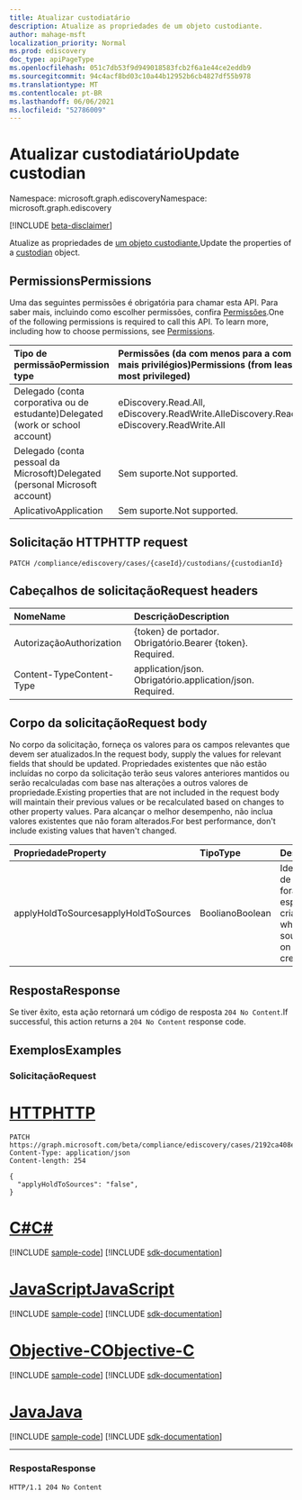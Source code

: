 ```yaml
---
title: Atualizar custodiatário
description: Atualize as propriedades de um objeto custodiante.
author: mahage-msft
localization_priority: Normal
ms.prod: ediscovery
doc_type: apiPageType
ms.openlocfilehash: 051c7db53f9d949018583fcb2f6a1e44ce2eddb9
ms.sourcegitcommit: 94c4acf8bd03c10a44b12952b6cb4827df55b978
ms.translationtype: MT
ms.contentlocale: pt-BR
ms.lasthandoff: 06/06/2021
ms.locfileid: "52786009"
---
```

# <a name="update-custodian"></a><span data-ttu-id="a82bd-103">Atualizar custodiatário</span><span class="sxs-lookup"><span data-stu-id="a82bd-103">Update custodian</span></span>

<span data-ttu-id="a82bd-104">Namespace: microsoft.graph.ediscovery</span><span class="sxs-lookup"><span data-stu-id="a82bd-104">Namespace: microsoft.graph.ediscovery</span></span>

[!INCLUDE [beta-disclaimer](../../includes/beta-disclaimer.md)]

<span data-ttu-id="a82bd-105">Atualize as propriedades de [um objeto custodiante.](../resources/ediscovery-custodian.md)</span><span class="sxs-lookup"><span data-stu-id="a82bd-105">Update the properties of a [custodian](../resources/ediscovery-custodian.md) object.</span></span>

## <a name="permissions"></a><span data-ttu-id="a82bd-106">Permissions</span><span class="sxs-lookup"><span data-stu-id="a82bd-106">Permissions</span></span>

<span data-ttu-id="a82bd-p101">Uma das seguintes permissões é obrigatória para chamar esta API. Para saber mais, incluindo como escolher permissões, confira [Permissões](/graph/permissions-reference).</span><span class="sxs-lookup"><span data-stu-id="a82bd-p101">One of the following permissions is required to call this API. To learn more, including how to choose permissions, see [Permissions](/graph/permissions-reference).</span></span>

|<span data-ttu-id="a82bd-109">Tipo de permissão</span><span class="sxs-lookup"><span data-stu-id="a82bd-109">Permission type</span></span>|<span data-ttu-id="a82bd-110">Permissões (da com menos para a com mais privilégios)</span><span class="sxs-lookup"><span data-stu-id="a82bd-110">Permissions (from least to most privileged)</span></span>|
|:---|:---|
|<span data-ttu-id="a82bd-111">Delegado (conta corporativa ou de estudante)</span><span class="sxs-lookup"><span data-stu-id="a82bd-111">Delegated (work or school account)</span></span>|<span data-ttu-id="a82bd-112">eDiscovery.Read.All, eDiscovery.ReadWrite.All</span><span class="sxs-lookup"><span data-stu-id="a82bd-112">eDiscovery.Read.All, eDiscovery.ReadWrite.All</span></span>|
|<span data-ttu-id="a82bd-113">Delegado (conta pessoal da Microsoft)</span><span class="sxs-lookup"><span data-stu-id="a82bd-113">Delegated (personal Microsoft account)</span></span>|<span data-ttu-id="a82bd-114">Sem suporte.</span><span class="sxs-lookup"><span data-stu-id="a82bd-114">Not supported.</span></span>|
|<span data-ttu-id="a82bd-115">Aplicativo</span><span class="sxs-lookup"><span data-stu-id="a82bd-115">Application</span></span>|<span data-ttu-id="a82bd-116">Sem suporte.</span><span class="sxs-lookup"><span data-stu-id="a82bd-116">Not supported.</span></span>|

## <a name="http-request"></a><span data-ttu-id="a82bd-117">Solicitação HTTP</span><span class="sxs-lookup"><span data-stu-id="a82bd-117">HTTP request</span></span>

<!-- {
  "blockType": "ignored"
}
-->

``` http
PATCH /compliance/ediscovery/cases/{caseId}/custodians/{custodianId}
```

## <a name="request-headers"></a><span data-ttu-id="a82bd-118">Cabeçalhos de solicitação</span><span class="sxs-lookup"><span data-stu-id="a82bd-118">Request headers</span></span>

|<span data-ttu-id="a82bd-119">Nome</span><span class="sxs-lookup"><span data-stu-id="a82bd-119">Name</span></span>|<span data-ttu-id="a82bd-120">Descrição</span><span class="sxs-lookup"><span data-stu-id="a82bd-120">Description</span></span>|
|:---|:---|
|<span data-ttu-id="a82bd-121">Autorização</span><span class="sxs-lookup"><span data-stu-id="a82bd-121">Authorization</span></span>|<span data-ttu-id="a82bd-p102">{token} de portador. Obrigatório.</span><span class="sxs-lookup"><span data-stu-id="a82bd-p102">Bearer {token}. Required.</span></span>|
|<span data-ttu-id="a82bd-124">Content-Type</span><span class="sxs-lookup"><span data-stu-id="a82bd-124">Content-Type</span></span>|<span data-ttu-id="a82bd-p103">application/json. Obrigatório.</span><span class="sxs-lookup"><span data-stu-id="a82bd-p103">application/json. Required.</span></span>|

## <a name="request-body"></a><span data-ttu-id="a82bd-127">Corpo da solicitação</span><span class="sxs-lookup"><span data-stu-id="a82bd-127">Request body</span></span>

<span data-ttu-id="a82bd-128">No corpo da solicitação, forneça os valores para os campos relevantes que devem ser atualizados.</span><span class="sxs-lookup"><span data-stu-id="a82bd-128">In the request body, supply the values for relevant fields that should be updated.</span></span> <span data-ttu-id="a82bd-129">Propriedades existentes que não estão incluídas no corpo da solicitação terão seus valores anteriores mantidos ou serão recalculadas com base nas alterações a outros valores de propriedade.</span><span class="sxs-lookup"><span data-stu-id="a82bd-129">Existing properties that are not included in the request body will maintain their previous values or be recalculated based on changes to other property values.</span></span> <span data-ttu-id="a82bd-130">Para alcançar o melhor desempenho, não inclua valores existentes que não foram alterados.</span><span class="sxs-lookup"><span data-stu-id="a82bd-130">For best performance, don't include existing values that haven't changed.</span></span>

|<span data-ttu-id="a82bd-131">Propriedade</span><span class="sxs-lookup"><span data-stu-id="a82bd-131">Property</span></span>|<span data-ttu-id="a82bd-132">Tipo</span><span class="sxs-lookup"><span data-stu-id="a82bd-132">Type</span></span>|<span data-ttu-id="a82bd-133">Descrição</span><span class="sxs-lookup"><span data-stu-id="a82bd-133">Description</span></span>|
|:---|:---|:---|
|<span data-ttu-id="a82bd-134">applyHoldToSources</span><span class="sxs-lookup"><span data-stu-id="a82bd-134">applyHoldToSources</span></span>|<span data-ttu-id="a82bd-135">Booliano</span><span class="sxs-lookup"><span data-stu-id="a82bd-135">Boolean</span></span>|<span data-ttu-id="a82bd-136">Identifica se as fontes de um custodiador foram colocadas em espera durante a criação.</span><span class="sxs-lookup"><span data-stu-id="a82bd-136">Identifies whether a custodian's sources were placed on hold during creation.</span></span>|

## <a name="response"></a><span data-ttu-id="a82bd-137">Resposta</span><span class="sxs-lookup"><span data-stu-id="a82bd-137">Response</span></span>

<span data-ttu-id="a82bd-138">Se tiver êxito, esta ação retornará um código de resposta `204 No Content`.</span><span class="sxs-lookup"><span data-stu-id="a82bd-138">If successful, this action returns a `204 No Content` response code.</span></span>

## <a name="examples"></a><span data-ttu-id="a82bd-139">Exemplos</span><span class="sxs-lookup"><span data-stu-id="a82bd-139">Examples</span></span>

### <a name="request"></a><span data-ttu-id="a82bd-140">Solicitação</span><span class="sxs-lookup"><span data-stu-id="a82bd-140">Request</span></span>


# <a name="http"></a>[<span data-ttu-id="a82bd-141">HTTP</span><span class="sxs-lookup"><span data-stu-id="a82bd-141">HTTP</span></span>](#tab/http)
<!-- {
  "blockType": "request",
  "name": "update_custodian"
}
-->

``` http
PATCH https://graph.microsoft.com/beta/compliance/ediscovery/cases/2192ca408ea2410eba3bec8ae873be6b/custodians/45454331323337443946343043464239
Content-Type: application/json
Content-length: 254

{
  "applyHoldToSources": "false",
}
```
# <a name="c"></a>[<span data-ttu-id="a82bd-142">C#</span><span class="sxs-lookup"><span data-stu-id="a82bd-142">C#</span></span>](#tab/csharp)
[!INCLUDE [sample-code](../includes/snippets/csharp/update-custodian-csharp-snippets.md)]
[!INCLUDE [sdk-documentation](../includes/snippets/snippets-sdk-documentation-link.md)]

# <a name="javascript"></a>[<span data-ttu-id="a82bd-143">JavaScript</span><span class="sxs-lookup"><span data-stu-id="a82bd-143">JavaScript</span></span>](#tab/javascript)
[!INCLUDE [sample-code](../includes/snippets/javascript/update-custodian-javascript-snippets.md)]
[!INCLUDE [sdk-documentation](../includes/snippets/snippets-sdk-documentation-link.md)]

# <a name="objective-c"></a>[<span data-ttu-id="a82bd-144">Objective-C</span><span class="sxs-lookup"><span data-stu-id="a82bd-144">Objective-C</span></span>](#tab/objc)
[!INCLUDE [sample-code](../includes/snippets/objc/update-custodian-objc-snippets.md)]
[!INCLUDE [sdk-documentation](../includes/snippets/snippets-sdk-documentation-link.md)]

# <a name="java"></a>[<span data-ttu-id="a82bd-145">Java</span><span class="sxs-lookup"><span data-stu-id="a82bd-145">Java</span></span>](#tab/java)
[!INCLUDE [sample-code](../includes/snippets/java/update-custodian-java-snippets.md)]
[!INCLUDE [sdk-documentation](../includes/snippets/snippets-sdk-documentation-link.md)]

---


### <a name="response"></a><span data-ttu-id="a82bd-146">Resposta</span><span class="sxs-lookup"><span data-stu-id="a82bd-146">Response</span></span>

<!-- {
  "blockType": "response"
}
-->

``` http
HTTP/1.1 204 No Content
```
